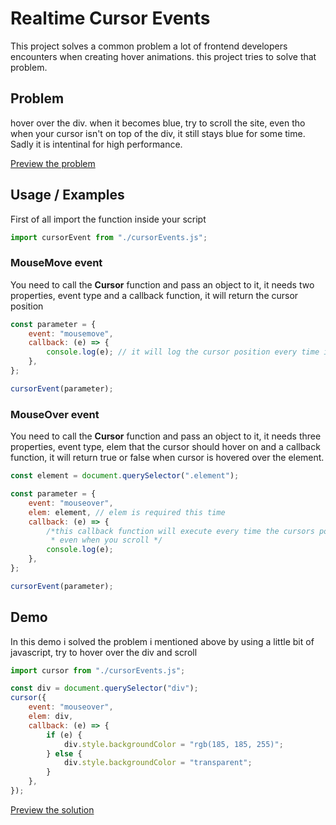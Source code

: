 # Realtime Cursor Events

This project solves a common problem a lot of frontend developers encounters when creating hover animations. this project tries to solve that problem.

## Problem

hover over the div. when it becomes blue, try to scroll the site, even tho when your cursor isn't on top of the div, it still stays blue for some time. Sadly it is intentinal for high performance.

[Preview the problem](https://ryneex.github.io/Realtime-Cursor-Event/problem.html)

## Usage / Examples

First of all import the function inside your script

```js
import cursorEvent from "./cursorEvents.js";
```

### MouseMove event

You need to call the **Cursor** function and pass an object to it, it needs two properties, event type and a callback function, it will return the cursor position

```js
const parameter = {
    event: "mousemove",
    callback: (e) => {
        console.log(e); // it will log the cursor position every time it changes
    },
};

cursorEvent(parameter);
```

### MouseOver event

You need to call the **Cursor** function and pass an object to it, it needs three properties, event type, elem that the cursor should hover on and a callback function, it will return true or false when cursor is hovered over the element.

```js
const element = document.querySelector(".element");

const parameter = {
    event: "mouseover",
    elem: element, // elem is required this time
    callback: (e) => {
        /*this callback function will execute every time the cursors position changes
         * even when you scroll */
        console.log(e);
    },
};

cursorEvent(parameter);
```

## Demo

In this demo i solved the problem i mentioned above by using a little bit of javascript, try to hover over the div and scroll

```js
import cursor from "./cursorEvents.js";

const div = document.querySelector("div");
cursor({
    event: "mouseover",
    elem: div,
    callback: (e) => {
        if (e) {
            div.style.backgroundColor = "rgb(185, 185, 255)";
        } else {
            div.style.backgroundColor = "transparent";
        }
    },
});
```

[Preview the solution](https://ryneex.github.io/Realtime-Cursor-Event)